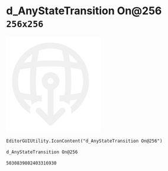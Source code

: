 # d_AnyStateTransition On@256 `256x256`
<img src="/img/d_AnyStateTransition%20On@256.png" width=256 height=256>

``` CSharp
EditorGUIUtility.IconContent("d_AnyStateTransition On@256")
```
```
d_AnyStateTransition On@256
```
```
5030839802403316930
```
